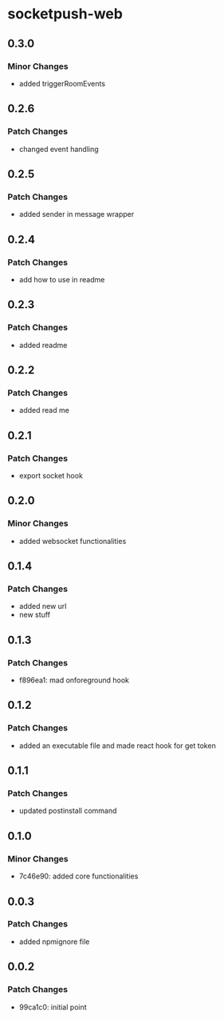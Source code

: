 # socketpush-web

## 0.3.0

### Minor Changes

- added triggerRoomEvents

## 0.2.6

### Patch Changes

- changed event handling

## 0.2.5

### Patch Changes

- added sender in message wrapper

## 0.2.4

### Patch Changes

- add how to use in readme

## 0.2.3

### Patch Changes

- added readme

## 0.2.2

### Patch Changes

- added read me

## 0.2.1

### Patch Changes

- export socket hook

## 0.2.0

### Minor Changes

- added websocket functionalities

## 0.1.4

### Patch Changes

- added new url
- new stuff

## 0.1.3

### Patch Changes

- f896ea1: mad onforeground hook

## 0.1.2

### Patch Changes

- added an executable file and made react hook for get token

## 0.1.1

### Patch Changes

- updated postinstall command

## 0.1.0

### Minor Changes

- 7c46e90: added core functionalities

## 0.0.3

### Patch Changes

- added npmignore file

## 0.0.2

### Patch Changes

- 99ca1c0: initial point
